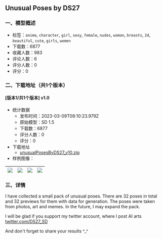 ## Unusual Poses by DS27
### 一、模型概述

- 标签：`anime`, `character`, `girl`, `sexy`, `female`, `nudes`, `woman`, `breasts`, `2d`, `beautiful`, `cute`, `girls`, `women`
- 下载数：6877
- 收藏人数：983
- 评论人数：6
- 评分人数：0
- 评分：0

### 二、下载地址（共1个版本）

#### [版本1/共1个版本] v1.0

- 统计数据
  - 发布时间：2023-03-09T08:10:23.979Z
  - 原始模型：SD 1.5
  - 下载数：6877
  - 评分人数：0
  - 评分：0
- 下载地址
  - [unusualPosesByDS27_v10.zip](https://civitai.com/api/download/models/20586)
- 样例图像：

| <img src="https://image.civitai.com/xG1nkqKTMzGDvpLrqFT7WA/76453b7d-0196-4c66-fc11-318723431600/width=450/217945.jpeg" /> | <img src="https://image.civitai.com/xG1nkqKTMzGDvpLrqFT7WA/ba099244-b28b-4218-0e01-70c8a426ca00/width=450/217899.jpeg" /> | <img src="https://image.civitai.com/xG1nkqKTMzGDvpLrqFT7WA/dd248367-6ce6-4674-1130-95d232aac200/width=450/217898.jpeg" /> | <img src="https://image.civitai.com/xG1nkqKTMzGDvpLrqFT7WA/0c4764ff-6df1-4c7f-c176-1aeb8213d200/width=450/217897.jpeg" /> |
| ---- | ---- | ---- | ---- |


### 三、详情
<p>I have collected a small pack of unusual poses. There are 32 poses in total and 32 previews for them with data for generation. The poses were taken from photos, art and memes. In the future, I may expand the pack.</p><p>I will be glad if you support my twitter account, where I post AI arts <a target="_blank" rel="ugc" href="http://twitter.com/DS27_SD">twitter.com/DS27_SD</a></p><p>And don't forget to share your results ^_^</p>